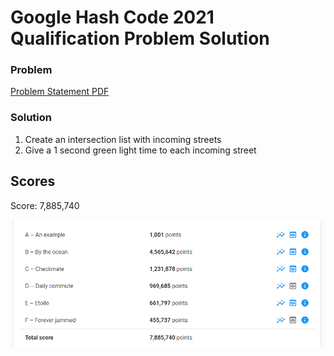 # Google Hash Code 2021 Qualification Problem Solution

### Problem
[Problem Statement PDF](https://github.com/zerohoc/Hashcode-2021-Qualifications/blob/main/problem/hashcode_2021_online_qualifications.pdf)

### Solution
1. Create an intersection list with incoming streets
2. Give a 1 second green light time to each incoming street

## Scores
Score: 7,885,740

![Alt text](https://github.com/zerohoc/Hashcode-2021-Qualifications/blob/main/solution/output_files/Score.png?raw=true "Scores")
